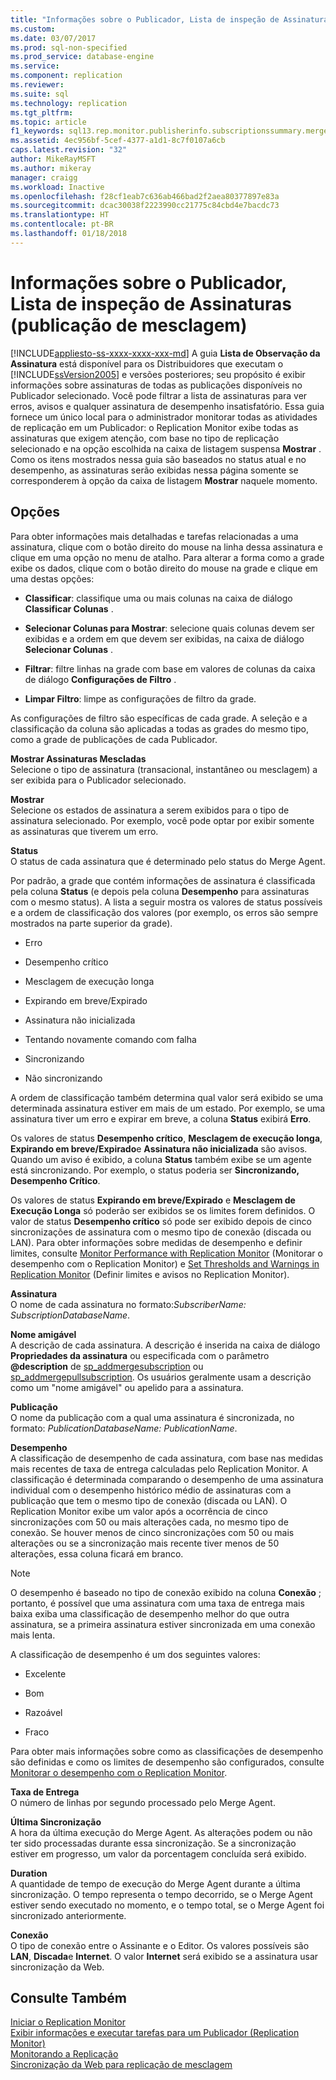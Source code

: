 ```yaml
---
title: "Informações sobre o Publicador, Lista de inspeção de Assinaturas (publicação de mesclagem) | Microsoft Docs"
ms.custom: 
ms.date: 03/07/2017
ms.prod: sql-non-specified
ms.prod_service: database-engine
ms.service: 
ms.component: replication
ms.reviewer: 
ms.suite: sql
ms.technology: replication
ms.tgt_pltfrm: 
ms.topic: article
f1_keywords: sql13.rep.monitor.publisherinfo.subscriptionssummary.merge.f1
ms.assetid: 4ec956bf-5cef-4377-a1d1-8c7f0107a6cb
caps.latest.revision: "32"
author: MikeRayMSFT
ms.author: mikeray
manager: craigg
ms.workload: Inactive
ms.openlocfilehash: f28cf1eab7c636ab466bad2f2aea80377897e83a
ms.sourcegitcommit: dcac30038f2223990cc21775c84cbd4e7bacdc73
ms.translationtype: HT
ms.contentlocale: pt-BR
ms.lasthandoff: 01/18/2018
---
```

# <a name="publisher-information-subscription-watch-list-merge-publication"></a>Informações sobre o Publicador, Lista de inspeção de Assinaturas (publicação de mesclagem)
[!INCLUDE[appliesto-ss-xxxx-xxxx-xxx-md](../../includes/appliesto-ss-xxxx-xxxx-xxx-md.md)] A guia **Lista de Observação da Assinatura** está disponível para os Distribuidores que executam o [!INCLUDE[ssVersion2005](../../includes/ssversion2005-md.md)] e versões posteriores; seu propósito é exibir informações sobre assinaturas de todas as publicações disponíveis no Publicador selecionado. Você pode filtrar a lista de assinaturas para ver erros, avisos e qualquer assinatura de desempenho insatisfatório. Essa guia fornece um único local para o administrador monitorar todas as atividades de replicação em um Publicador: o Replication Monitor exibe todas as assinaturas que exigem atenção, com base no tipo de replicação selecionado e na opção escolhida na caixa de listagem suspensa **Mostrar** . Como os itens mostrados nessa guia são baseados no status atual e no desempenho, as assinaturas serão exibidas nessa página somente se corresponderem à opção da caixa de listagem **Mostrar** naquele momento.  
  
## <a name="options"></a>Opções  
 Para obter informações mais detalhadas e tarefas relacionadas a uma assinatura, clique com o botão direito do mouse na linha dessa assinatura e clique em uma opção no menu de atalho. Para alterar a forma como a grade exibe os dados, clique com o botão direito do mouse na grade e clique em uma destas opções:  
  
-   **Classificar**: classifique uma ou mais colunas na caixa de diálogo **Classificar Colunas** .  
  
-   **Selecionar Colunas para Mostrar**: selecione quais colunas devem ser exibidas e a ordem em que devem ser exibidas, na caixa de diálogo **Selecionar Colunas** .  
  
-   **Filtrar**: filtre linhas na grade com base em valores de colunas da caixa de diálogo **Configurações de Filtro** .  
  
-   **Limpar Filtro**: limpe as configurações de filtro da grade.  
  
 As configurações de filtro são específicas de cada grade. A seleção e a classificação da coluna são aplicadas a todas as grades do mesmo tipo, como a grade de publicações de cada Publicador.  
  
 **Mostrar Assinaturas Mescladas**  
 Selecione o tipo de assinatura (transacional, instantâneo ou mesclagem) a ser exibida para o Publicador selecionado.  
  
 **Mostrar**  
 Selecione os estados de assinatura a serem exibidos para o tipo de assinatura selecionado. Por exemplo, você pode optar por exibir somente as assinaturas que tiverem um erro.  
  
 **Status**  
 O status de cada assinatura que é determinado pelo status do Merge Agent.  
  
 Por padrão, a grade que contém informações de assinatura é classificada pela coluna **Status** (e depois pela coluna **Desempenho** para assinaturas com o mesmo status). A lista a seguir mostra os valores de status possíveis e a ordem de classificação dos valores (por exemplo, os erros são sempre mostrados na parte superior da grade).  
  
-   Erro  
  
-   Desempenho crítico  
  
-   Mesclagem de execução longa  
  
-   Expirando em breve/Expirado  
  
-   Assinatura não inicializada  
  
-   Tentando novamente comando com falha  
  
-   Sincronizando  
  
-   Não sincronizando  
  
 A ordem de classificação também determina qual valor será exibido se uma determinada assinatura estiver em mais de um estado. Por exemplo, se uma assinatura tiver um erro e expirar em breve, a coluna **Status** exibirá **Erro**.  
  
 Os valores de status **Desempenho crítico**, **Mesclagem de execução longa**, **Expirando em breve/Expirado**e **Assinatura não inicializada** são avisos. Quando um aviso é exibido, a coluna **Status** também exibe se um agente está sincronizando. Por exemplo, o status poderia ser **Sincronizando, Desempenho Crítico**.  
  
 Os valores de status **Expirando em breve/Expirado** e **Mesclagem de Execução Longa** só poderão ser exibidos se os limites forem definidos. O valor de status **Desempenho crítico** só pode ser exibido depois de cinco sincronizações de assinatura com o mesmo tipo de conexão (discada ou LAN). Para obter informações sobre medidas de desempenho e definir limites, consulte [Monitor Performance with Replication Monitor](../../relational-databases/replication/monitor/monitor-performance-with-replication-monitor.md) (Monitorar o desempenho com o Replication Monitor) e [Set Thresholds and Warnings in Replication Monitor](../../relational-databases/replication/monitor/set-thresholds-and-warnings-in-replication-monitor.md) (Definir limites e avisos no Replication Monitor).  
  
 **Assinatura**  
 O nome de cada assinatura no formato:*SubscriberName: SubscriptionDatabaseName*.  
  
 **Nome amigável**  
 A descrição de cada assinatura. A descrição é inserida na caixa de diálogo **Propriedades da assinatura** ou especificada com o parâmetro **@description** de [sp_addmergesubscription](../../relational-databases/system-stored-procedures/sp-addmergesubscription-transact-sql.md) ou [sp_addmergepullsubscription](../../relational-databases/system-stored-procedures/sp-addmergepullsubscription-transact-sql.md). Os usuários geralmente usam a descrição como um "nome amigável" ou apelido para a assinatura.  
  
 **Publicação**  
 O nome da publicação com a qual uma assinatura é sincronizada, no formato: *PublicationDatabaseName: PublicationName*.  
  
 **Desempenho**  
 A classificação de desempenho de cada assinatura, com base nas medidas mais recentes de taxa de entrega calculadas pelo Replication Monitor. A classificação é determinada comparando o desempenho de uma assinatura individual com o desempenho histórico médio de assinaturas com a publicação que tem o mesmo tipo de conexão (discada ou LAN). O Replication Monitor exibe um valor após a ocorrência de cinco sincronizações com 50 ou mais alterações cada, no mesmo tipo de conexão. Se houver menos de cinco sincronizações com 50 ou mais alterações ou se a sincronização mais recente tiver menos de 50 alterações, essa coluna ficará em branco.  
  
> [!NOTE]  
>  O desempenho é baseado no tipo de conexão exibido na coluna **Conexão** ; portanto, é possível que uma assinatura com uma taxa de entrega mais baixa exiba uma classificação de desempenho melhor do que outra assinatura, se a primeira assinatura estiver sincronizada em uma conexão mais lenta.  
  
 A classificação de desempenho é um dos seguintes valores:  
  
-   Excelente  
  
-   Bom  
  
-   Razoável  
  
-   Fraco  
  
 Para obter mais informações sobre como as classificações de desempenho são definidas e como os limites de desempenho são configurados, consulte [Monitorar o desempenho com o Replication Monitor](../../relational-databases/replication/monitor/monitor-performance-with-replication-monitor.md).  
  
 **Taxa de Entrega**  
 O número de linhas por segundo processado pelo Merge Agent.  
  
 **Última Sincronização**  
 A hora da última execução do Merge Agent. As alterações podem ou não ter sido processadas durante essa sincronização. Se a sincronização estiver em progresso, um valor da porcentagem concluída será exibido.  
  
 **Duration**  
 A quantidade de tempo de execução do Merge Agent durante a última sincronização. O tempo representa o tempo decorrido, se o Merge Agent estiver sendo executado no momento, e o tempo total, se o Merge Agent foi sincronizado anteriormente.  
  
 **Conexão**  
 O tipo de conexão entre o Assinante e o Editor. Os valores possíveis são **LAN**, **Discada**e **Internet**. O valor **Internet** será exibido se a assinatura usar sincronização da Web.  
  
## <a name="see-also"></a>Consulte Também  
 [Iniciar o Replication Monitor](../../relational-databases/replication/monitor/start-the-replication-monitor.md)   
 [Exibir informações e executar tarefas para um Publicador &#40;Replication Monitor&#41;](../../relational-databases/replication/monitor/view-information-and-perform-tasks-for-a-publisher-replication-monitor.md)   
 [Monitorando a Replicação](../../relational-databases/replication/monitor/monitoring-replication-overview.md)   
 [Sincronização da Web para replicação de mesclagem](../../relational-databases/replication/web-synchronization-for-merge-replication.md)  
  
  
